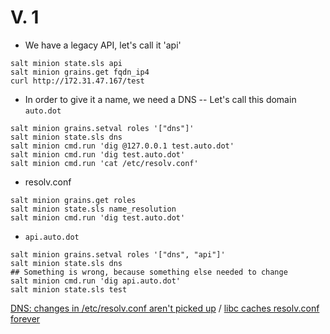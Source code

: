 # V. 1

- We have a legacy API, let's call it 'api'
```
salt minion state.sls api
salt minion grains.get fqdn_ip4
curl http://172.31.47.167/test
```

- In order to give it a name, we need a DNS
-- Let's call this domain `auto.dot`
```
salt minion grains.setval roles '["dns"]'
salt minion state.sls dns
salt minion cmd.run 'dig @127.0.0.1 test.auto.dot'
salt minion cmd.run 'dig test.auto.dot'
salt minion cmd.run 'cat /etc/resolv.conf'
```

- resolv.conf
```
salt minion grains.get roles
salt minion state.sls name_resolution
salt minion cmd.run 'dig test.auto.dot'
```
- `api.auto.dot`
```
salt minion grains.setval roles '["dns", "api"]'
salt minion state.sls dns
## Something is wrong, because something else needed to change
salt minion cmd.run 'dig api.auto.dot'
salt minion state.sls test
```
[DNS: changes in /etc/resolv.conf aren't picked up](https://bugzilla.mozilla.org/show_bug.cgi?id=214538) /
[libc caches resolv.conf forever](https://sourceware.org/bugzilla/show_bug.cgi?id=3675)
